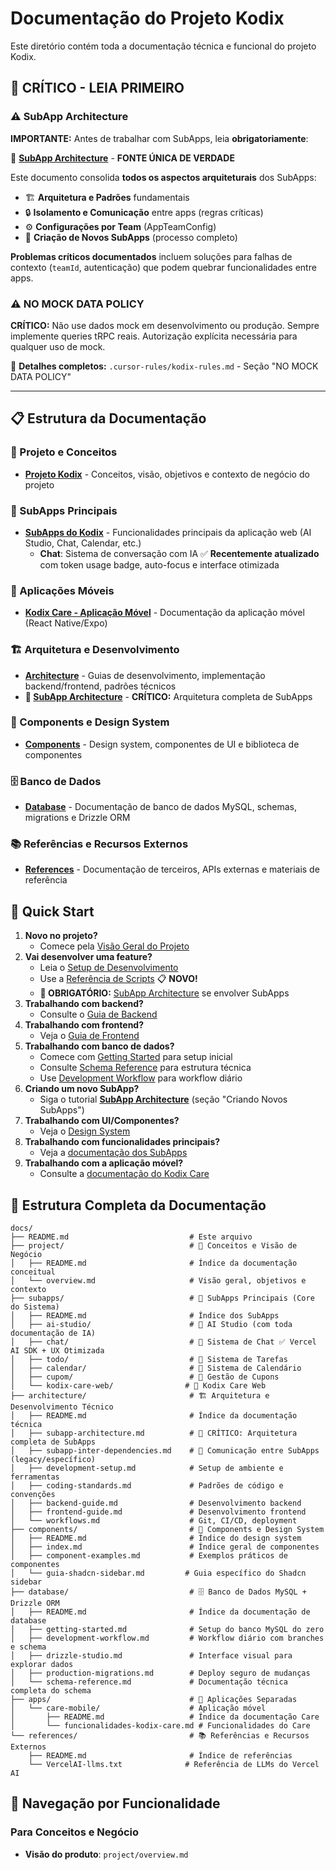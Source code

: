 # Documentação do Projeto Kodix

Este diretório contém toda a documentação técnica e funcional do projeto Kodix.

## 🚨 **CRÍTICO - LEIA PRIMEIRO**

### ⚠️ SubApp Architecture

**IMPORTANTE:** Antes de trabalhar com SubApps, leia **obrigatoriamente**:

📖 **[SubApp Architecture](./architecture/subapp-architecture.md)** - **FONTE ÚNICA DE VERDADE**

Este documento consolida **todos os aspectos arquiteturais** dos SubApps:

- 🏗️ **Arquitetura e Padrões** fundamentais
- 🔒 **Isolamento e Comunicação** entre apps (regras críticas)
- ⚙️ **Configurações por Team** (AppTeamConfig)
- 🚀 **Criação de Novos SubApps** (processo completo)

**Problemas críticos documentados** incluem soluções para falhas de contexto (`teamId`, autenticação) que podem quebrar funcionalidades entre apps.

### ⚠️ NO MOCK DATA POLICY

**CRÍTICO:** Não use dados mock em desenvolvimento ou produção. Sempre implemente queries tRPC reais. Autorização explícita necessária para qualquer uso de mock.

📖 **Detalhes completos:** `.cursor-rules/kodix-rules.md` - Seção "NO MOCK DATA POLICY"

---

## 📋 Estrutura da Documentação

### 🏢 Projeto e Conceitos

- **[Projeto Kodix](./project/)** - Conceitos, visão, objetivos e contexto de negócio do projeto

### 📱 SubApps Principais

- **[SubApps do Kodix](./subapps/)** - Funcionalidades principais da aplicação web (AI Studio, Chat, Calendar, etc.)
  - **Chat**: Sistema de conversação com IA ✅ **Recentemente atualizado** com token usage badge, auto-focus e interface otimizada

### 📲 Aplicações Móveis

- **[Kodix Care - Aplicação Móvel](./apps/care-mobile/)** - Documentação da aplicação móvel (React Native/Expo)

### 🏗️ Arquitetura e Desenvolvimento

- **[Architecture](./architecture/)** - Guias de desenvolvimento, implementação backend/frontend, padrões técnicos
- **🚨 [SubApp Architecture](./architecture/subapp-architecture.md)** - **CRÍTICO:** Arquitetura completa de SubApps

### 🎨 Components e Design System

- **[Components](./components/)** - Design system, componentes de UI e biblioteca de componentes

### 🗄️ Banco de Dados

- **[Database](./database/)** - Documentação de banco de dados MySQL, schemas, migrations e Drizzle ORM

### 📚 Referências e Recursos Externos

- **[References](./references/)** - Documentação de terceiros, APIs externas e materiais de referência

## 🚀 Quick Start

1. **Novo no projeto?**
   - Comece pela [Visão Geral do Projeto](./project/overview.md)
2. **Vai desenvolver uma feature?**
   - Leia o [Setup de Desenvolvimento](./architecture/development-setup.md)
   - Use a [Referência de Scripts](./architecture/scripts-reference.md) 📋 **NOVO!**
   - **🚨 OBRIGATÓRIO:** [SubApp Architecture](./architecture/subapp-architecture.md) se envolver SubApps
3. **Trabalhando com backend?**
   - Consulte o [Guia de Backend](./architecture/backend-guide.md)
4. **Trabalhando com frontend?**
   - Veja o [Guia de Frontend](./architecture/frontend-guide.md)
5. **Trabalhando com banco de dados?**
   - Comece com [Getting Started](./database/getting-started.md) para setup inicial
   - Consulte [Schema Reference](./database/schema-reference.md) para estrutura técnica
   - Use [Development Workflow](./database/development-workflow.md) para workflow diário
6. **Criando um novo SubApp?**
   - Siga o tutorial **[SubApp Architecture](./architecture/subapp-architecture.md)** (seção "Criando Novos SubApps")
7. **Trabalhando com UI/Componentes?**
   - Veja o [Design System](./components/)
8. **Trabalhando com funcionalidades principais?**
   - Veja a [documentação dos SubApps](./subapps/)
9. **Trabalhando com a aplicação móvel?**
   - Consulte a [documentação do Kodix Care](./apps/care-mobile/)

## 📁 Estrutura Completa da Documentação

```
docs/
├── README.md                           # Este arquivo
├── project/                            # 🏢 Conceitos e Visão de Negócio
│   ├── README.md                       # Índice da documentação conceitual
│   └── overview.md                     # Visão geral, objetivos e contexto
├── subapps/                            # 📱 SubApps Principais (Core do Sistema)
│   ├── README.md                       # Índice dos SubApps
│   ├── ai-studio/                      # 🤖 AI Studio (com toda documentação de IA)
│   ├── chat/                           # 💬 Sistema de Chat ✅ Vercel AI SDK + UX Otimizada
│   ├── todo/                           # 📝 Sistema de Tarefas
│   ├── calendar/                       # 📅 Sistema de Calendário
│   ├── cupom/                          # 🎫 Gestão de Cupons
│   └── kodix-care-web/                # 🏥 Kodix Care Web
├── architecture/                       # 🏗️ Arquitetura e Desenvolvimento Técnico
│   ├── README.md                       # Índice da documentação técnica
│   ├── subapp-architecture.md          # 🚨 CRÍTICO: Arquitetura completa de SubApps
│   ├── subapp-inter-dependencies.md    # 🔗 Comunicação entre SubApps (legacy/específico)
│   ├── development-setup.md            # Setup de ambiente e ferramentas
│   ├── coding-standards.md             # Padrões de código e convenções
│   ├── backend-guide.md                # Desenvolvimento backend
│   ├── frontend-guide.md               # Desenvolvimento frontend
│   └── workflows.md                    # Git, CI/CD, deployment
├── components/                         # 🎨 Components e Design System
│   ├── README.md                       # Índice do design system
│   ├── index.md                        # Índice geral de componentes
│   ├── component-examples.md           # Exemplos práticos de componentes
│   └── guia-shadcn-sidebar.md         # Guia específico do Shadcn sidebar
├── database/                           # 🗄️ Banco de Dados MySQL + Drizzle ORM
│   ├── README.md                       # Índice da documentação de database
│   ├── getting-started.md              # Setup do banco MySQL do zero
│   ├── development-workflow.md         # Workflow diário com branches e schema
│   ├── drizzle-studio.md               # Interface visual para explorar dados
│   ├── production-migrations.md        # Deploy seguro de mudanças
│   └── schema-reference.md             # Documentação técnica completa do schema
├── apps/                               # 📲 Aplicações Separadas
│   └── care-mobile/                    # Aplicação móvel
│       ├── README.md                   # Índice da documentação Care
│       └── funcionalidades-kodix-care.md # Funcionalidades do Care
└── references/                         # 📚 Referências e Recursos Externos
    ├── README.md                       # Índice de referências
    └── VercelAI-llms.txt              # Referência de LLMs do Vercel AI
```

## 🎯 Navegação por Funcionalidade

### Para Conceitos e Negócio

- **Visão do produto**: `project/overview.md`

